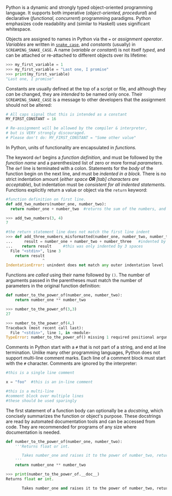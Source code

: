 Python is a dynamic and strongly typed object-oriented programming language. It supports both imperative (_object-oriented, procedural_) and declarative (_functional, concurrent_) programming paradigms. Python emphasizes code readability and (similar to Haskell) uses significant whitespace.

Objects are assigned to names in Python via the `=` or _assignment operator_. _Variables_ are written in [`snake_case`](https://en.wikipedia.org/wiki/Snake_case), and _constants_ (usually) in `SCREAMING_SNAKE_CASE`. A name (_variable or constant_) is not itself _typed_, and can be attached or re-attached to different objects over its lifetime:

```python
>>> my_first_variable = 1
>>> my_first_variable = "Last one, I promise"
>>> print(my_first_variable)
"Last one, I promise"
```

Constants are usually defined at the top of a script or file, and although they _can_ be changed, they are _intended_ to be named only once. Their `SCREAMING_SNAKE_CASE` is a message to other developers that the assignment should not be altered:

```python
# All caps signal that this is intended as a constant
MY_FIRST_CONSTANT = 16

# Re-assignment will be allowed by the compiler & interpreter,
# but is VERY strongly discouraged.
# Please don't do: MY_FIRST_CONSTANT = "Some other value"
```

In Python, units of functionality are encapsulated in _functions._

The keyword `def` begins a _function definition_, and must be followed by the _function name_ and a parenthesized list of zero or more formal _parameters_. The `def` line is terminated with a colon. Statements for the _body_ of the function begin on the next line, and must be _indented in a block_. There is no strict indentation amount (_either space **OR** [tab] characters are acceptable_), but indentation must be _consistent for all indented statements_. Functions explicitly return a value or object via the `return` keyword:

```python
#function definition on first line.
def add_two_numbers(number_one, number_two):
  return number_one + number_two  #returns the sum of the numbers, and is indented by 2 spaces.

>>> add_two_numbers(3, 4)
7

#the return statement line does not match the first line indent
>>> def add_three_numbers_misformatted(number_one, number_two, number_three):
...     result = number_one + number_two + number_three   #indented by 4 spaces
...    return result     #this was only indented by 3 spaces
  File "<stdin>", line 3
    return result
                ^
IndentationError: unindent does not match any outer indentation level
```

Functions are _called_ using their name followed by `()`. The number of arguments passed in the parentheses must match the number of parameters in the original function definition:

```python
def number_to_the_power_of(number_one, number_two):
    return number_one ** number_two

>>> number_to_the_power_of(3,3)
27

>>> number_to_the_power_of(4,)
Traceback (most recent call last):
  File "<stdin>", line 1, in <module>
TypeError: number_to_the_power_of() missing 1 required positional argument: 'number_two'
```

Comments in Python start with a `#` that is not part of a string, and end at line termination. Unlike many other programming languages, Python does not support multi-line comment marks. Each line of a comment block must start with the `#` character. Comments are ignored by the interpreter:

```python
#this is a single line comment

x = "foo"  #this is an in-line comment

#this is a multi-line
#comment block over multiple lines
#these should be used sparingly
```

The first statement of a function body can optionally be a _docstring_, which concisely summarizes the function or object's purpose. These docstrings are read by automated documentation tools and can be accessed from code. They are recommended for programs of any size where documentation is needed.

```python
def number_to_the_power_of(number_one, number_two):
    '''Returns float or int.

       Takes number_one and raises it to the power of number_two, returning the result.
    '''
    return number_one ** number_two

>>> print(number_to_the_power_of.__doc__)
Returns float or int.

       Takes number_one and raises it to the power of number_two, returning the result.
```
